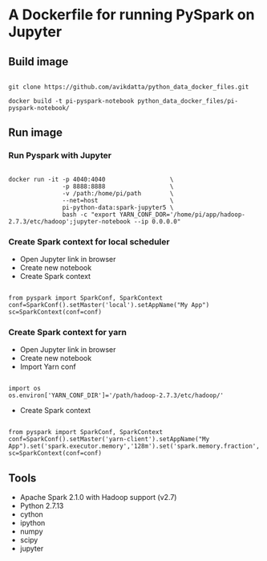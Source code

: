 # A Dockerfile for running PySpark on Jupyter

## Build image

<pre><code>
git clone https://github.com/avikdatta/python_data_docker_files.git

docker build -t pi-pyspark-notebook python_data_docker_files/pi-pyspark-notebook/
</code></pre>

## Run image
### Run Pyspark with Jupyter

<pre><code>
docker run -it -p 4040:4040                  \
               -p 8888:8888                  \
               -v /path:/home/pi/path        \
               --net=host                    \
               pi-python-data:spark-jupyter5 \
               bash -c "export YARN_CONF_DOR='/home/pi/app/hadoop-2.7.3/etc/hadoop';jupyter-notebook --ip 0.0.0.0"
</code></pre>

### Create Spark context for local scheduler

* Open Jupyter link in browser
* Create new notebook
* Create Spark context
<pre><code>
from pyspark import SparkConf, SparkContext
conf=SparkConf().setMaster('local').setAppName("My App")
sc=SparkContext(conf=conf)
</code></pre>

### Create Spark context for yarn

* Open Jupyter link in browser
* Create new notebook
* Import Yarn conf
<pre><code>
import os
os.environ['YARN_CONF_DIR']='/path/hadoop-2.7.3/etc/hadoop/'
</pre></code>

* Create Spark context
<pre><code>
from pyspark import SparkConf, SparkContext
conf=SparkConf().setMaster('yarn-client').setAppName("My App").set('spark.executor.memory','128m').set('spark.memory.fraction','0.1').set('spark.memory.useLegacyMode','true').set('spark.yarn.am.memory','128m')
sc=SparkContext(conf=conf)
</pre></code>

## Tools
* Apache Spark 2.1.0 with Hadoop support (v2.7)
* Python 2.7.13
* cython
* ipython
* numpy
* scipy
* jupyter
